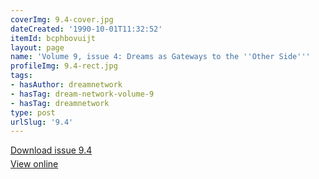 ```yaml
---
coverImg: 9.4-cover.jpg
dateCreated: '1990-10-01T11:32:52'
itemId: bcphbovuijt
layout: page
name: 'Volume 9, issue 4: Dreams as Gateways to the ''Other Side'''
profileImg: 9.4-rect.jpg
tags:
- hasAuthor: dreamnetwork
- hasTag: dream-network-volume-9
- hasTag: dreamnetwork
type: post
urlSlug: '9.4'
---
```

<p style="margin-block-end: 5px; margin-block-start: 5px;"><a href="../files/pdfs/Volume_9/9.4-Dream-Network-Journal-Vol-9-No-4.pdf" download="">Download issue 9.4</a></p><p style="margin-block-end: 5px; margin-block-start: 5px;"><a href="../files/pdfs/Volume_9/9.4-Dream-Network-Journal-Vol-9-No-4.pdf">View online</a></p>